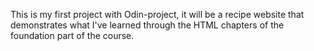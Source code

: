 This is my first project with Odin-project, it will be a recipe website that demonstrates what
I've learned through the HTML chapters of the foundation part of the course.
